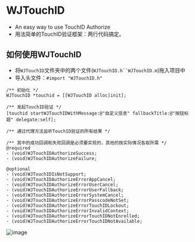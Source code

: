 # WJTouchID
  * An easy way to use TouchID Authorize
  * 用法简单的TouchID验证框架：两行代码搞定。

## 如何使用WJTouchID 
  * 将`WJTouchID`文件夹中的两个文件(`WJTouchID.h``WJTouchID.m`)拖入项目中
  * 导入头文件：`#import "WJTouchID.h"`
```objc
/** 初始化 */
WJTouchID *touchid = [[WJTouchID alloc]init]; 

/** 发起TouchID验证 */
[touchid startWJTouchIDWithMessage:@"自定义信息" fallbackTitle:@"按钮标题" delegate:self];

/** 通过代理方法监听TouchID验证的所有结果 */ 

/** 其中的成功回调和失败回调是必须要实现的，其他的按实际情况各取所需 */
@required
- (void)WJTouchIDAuthorizeSuccess; 
- (void)WJTouchIDAuthorizeFailure; 

@optional
- (void)WJTouchIDIsNotSupport;
- (void)WJTouchIDAuthorizeErrorAppCancel;
- (void)WJTouchIDAuthorizeErrorUserCancel; 
- (void)WJTouchIDAuthorizeErrorUserFallback; 
- (void)WJTouchIDAuthorizeErrorSystemCancel; 
- (void)WJTouchIDAuthorizeErrorPasscodeNotSet; 
- (void)WJTouchIDAuthorizeErrorTouchIDLockout;
- (void)WJTouchIDAuthorizeErrorInvalidContext;
- (void)WJTouchIDAuthorizeErrorTouchIDNotEnrolled; 
- (void)WJTouchIDAuthorizeErrorTouchIDNotAvailable;
```
![image](https://github.com/bringbird/WJTouchID/raw/master/WJTouchID_2.gif)